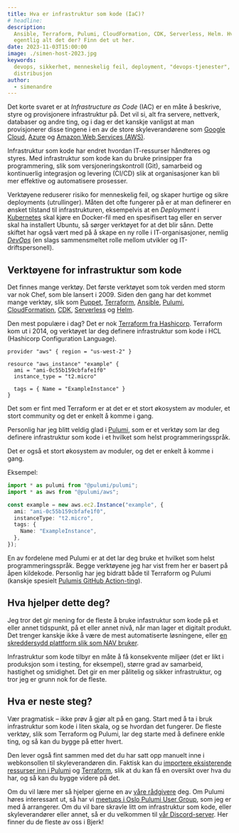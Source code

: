 ```yaml
---
title: Hva er infrastruktur som kode (IaC)?
# headline:
description:
  Ansible, Terraform, Pulumi, CloudFormation, CDK, Serverless, Helm. Hva er
  egentlig alt det der? Finn det ut her.
date: 2023-11-03T15:00:00
image: ./simen-host-2023.jpg
keywords:
  devops, sikkerhet, menneskelig feil, deployment, "devops-tjenester",
  distribusjon
author:
  - simenandre
---
```


Det korte svaret er at _Infrastructure as Code_ (IAC) er en måte å beskrive,
styre og provisjonere infrastruktur på. Det vil si, alt fra servere, nettverk,
databaser og andre ting, og i dag er det kanskje vanligst at man provisjonerer
disse tingene i en av de store skyleverandørene som [Google Cloud][gcloud],
[Azure][azure] og [Amazon Web Services (AWS)][aws].

Infrastruktur som kode har endret hvordan IT-ressurser håndteres og styres. Med
infrastruktur som kode kan du bruke prinsipper fra programmering, slik som
versjoneringskontroll (Git), samarbeid og kontinuerlig integrasjon og levering
(CI/CD) slik at organisasjoner kan bli mer effektive og automatisere prosesser.

Verktøyene reduserer risiko for menneskelig feil, og skaper hurtige og sikre
deployments (utrullinger). Måten det ofte fungerer på er at man definerer en
ønsket tilstand til infrastrukturen, eksempelvis at en _Deployment_ i
[Kubernetes][k8s] skal kjøre en Docker-fil med en spesifisert tag eller en
server skal ha installert Ubuntu, så sørger verktøyet for at det blir sånn.
Dette skiftet har også vært med på å skape en ny rolle i IT-organisasjoner,
nemlig [_DevOps_][devops] (en slags sammensmeltet rolle mellom utvikler og
IT-driftspersonell).

[gcloud]: https://cloud.google.com/
[azure]: https://azure.microsoft.com/
[aws]: https://aws.amazon.com/
[k8s]: https://kubernetes.io/
[devops]: https://en.wikipedia.org/wiki/DevOps

## Verktøyene for infrastruktur som kode

Det finnes mange verktøy. Det første verktøyet som tok verden med storm var nok
Chef, som ble lansert i 2009. Siden den gang har det kommet mange verktøy, slik
som [Puppet][], [Terraform][], [Ansible][], [Pulumi][], [CloudFormation][],
[CDK][], [Serverless][] og [Helm][].

[puppet]: https://puppet.com/
[terraform]: https://www.terraform.io/
[ansible]: https://www.ansible.com/
[pulumi]: https://www.pulumi.com/
[cloudformation]: https://aws.amazon.com/cloudformation/
[cdk]: https://aws.amazon.com/cdk/
[serverless]: https://www.serverless.com/
[helm]: https://helm.sh/

Den mest populære i dag? Det er nok [Terraform fra Hashicorp][terraform].
Terraform kom ut i 2014, og verktøyet lar deg definere infrastruktur som kode i
HCL (Hashicorp Configuration Language).

```hcl
provider "aws" { region = "us-west-2" }

resource "aws_instance" "example" {
  ami = "ami-0c55b159cbfafe1f0"
  instance_type = "t2.micro"

  tags = { Name = "ExampleInstance" }
}

```

Det som er fint med Terraform er at det er et stort økosystem av moduler, et
stort community og det er enkelt å komme i gang.

Personlig har jeg blitt veldig glad i [Pulumi][], som er et verktøy som lar deg
definere infrastruktur som kode i et hvilket som helst programmeringsspråk.

Det er også et stort økosystem av moduler, og det er enkelt å komme i gang.

Eksempel:

```typescript
import * as pulumi from "@pulumi/pulumi";
import * as aws from "@pulumi/aws";

const example = new aws.ec2.Instance("example", {
  ami: "ami-0c55b159cbfafe1f0",
  instanceType: "t2.micro",
  tags: {
    Name: "ExampleInstance",
  },
});
```

En av fordelene med Pulumi er at det lar deg bruke et hvilket som helst
programmeringsspråk. Begge verktøyene jeg har vist frem her er basert på åpen
kildekode. Personlig har jeg bidratt både til Terraform og Pulumi (kanskje
spesielt [Pulumis GitHub Action-ting][pulumi-github-actions]).

[pulumi-github-actions]:
  https://www.pulumi.com/blog/supercharging-our-github-action-with-the-pulumi-automation-api/

## Hva hjelper dette deg?

Jeg tror det gir mening for de fleste å bruke infastruktur som kode på et eller
annet tidspunkt, på et eller annet nivå, når man lager et digitalt produkt. Det
trenger kanskje ikke å være de mest automatiserte løsningene, eller [en
skreddersydd plattform slik som NAV bruker][nais].

Infrastruktur som kode tilbyr en måte å få konsekvente miljøer (det er likt i
produksjon som i testing, for eksempel), større grad av samarbeid, hastighet og
smidighet. Det gir en mer pålitelig og sikker infrastruktur, og tror jeg er
grunn nok for de fleste.

[nais]: https://nais.io/

## Hva er neste steg?

Vær pragmatisk – ikke prøv å gjør alt på en gang. Start med å ta i bruk
infrastruktur som kode i liten skala, og se hvordan det fungerer. De fleste
verktøy, slik som Terraform og Pulumi, lar deg starte med å definere enkle ting,
og så kan du bygge på etter hvert.

Den lever også fint sammen med det du har satt opp manuelt inne i webkonsollen
til skyleverandøren din. Faktisk kan du [importere eksisterende ressurser inn i
Pulumi][import-pulumi] og [Terraform][import-terraform], slik at du kan få en
oversikt over hva du har, og så kan du bygge videre på det.

Om du vil lære mer så hjelper gjerne en av [våre rådgivere] deg. Om Pulumi høres
interessant ut, så har vi [meetups i Oslo Pulumi User Group][pug], som jeg er
med å arrangerer. Om du vil bare skravle litt om infrastruktur som kode, eller
skyleverandører eller annet, så er du velkommen til [vår
Discord-server][discord]. Her finner du de fleste av oss i Bjerk!

[import-pulumi]: https://www.pulumi.com/docs/reference/cli/pulumi_import/
[import-terraform]:
  https://developer.hashicorp.com/terraform/language/state/import
[våre rådgivere]: https://bjerk.io/kontakt
[pug]: https://www.meetup.com/oslo-pulumi-user-group/
[discord]: https://discord.gg/v6uUBFxXNf
